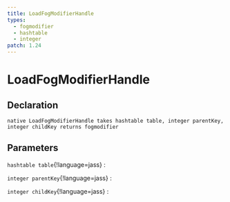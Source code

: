 ```yaml
---
title: LoadFogModifierHandle
types:
  - fogmodifier
  - hashtable
  - integer
patch: 1.24
---
```


# LoadFogModifierHandle

## Declaration

```jass
native LoadFogModifierHandle takes hashtable table, integer parentKey, integer childKey returns fogmodifier
```

## Parameters
`hashtable table`{!language=jass}
: 

`integer parentKey`{!language=jass}
: 

`integer childKey`{!language=jass}
: 
